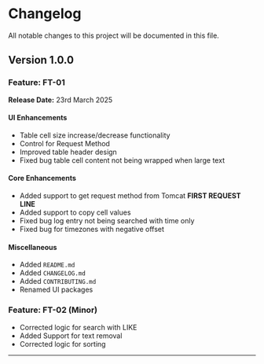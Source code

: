 # Changelog

All notable changes to this project will be documented in this file.

## Version 1.0.0

### Feature: FT-01

**Release Date:** 23rd March 2025

#### UI Enhancements
- Table cell size increase/decrease functionality
- Control for Request Method
- Improved table header design
- Fixed bug table cell content not being wrapped when large text

#### Core Enhancements
- Added support to get request method from Tomcat **FIRST REQUEST LINE**
- Added support to copy cell values
- Fixed bug log entry not being searched with time only
- Fixed bug for timezones with negative offset

#### Miscellaneous
- Added `README.md`
- Added `CHANGELOG.md`
- Added `CONTRIBUTING.md`
- Renamed UI packages

### Feature: FT-02 (Minor)
- Corrected logic for search with LIKE
- Added Support for text removal
- Corrected logic for sorting
---